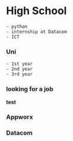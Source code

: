 # High School
    - python
    - internship at Datacom
    - ICT

### Uni
    - 1st year
    - 2nd year
    - 3rd year

### looking for a job
**test**  
### Appworx
### Datacom